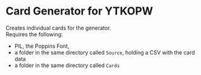 # Card Generator for YTKOPW

Creates individual cards for the generator.  
Requires the following: 
* PIL, the Poppins Font,
* a folder in the same directory called `Source`, holding a CSV with the card data
* a folder in the same directory called `Cards`

